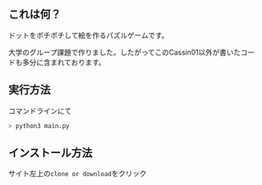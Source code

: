 ## これは何？
ドットをポチポチして絵を作るパズルゲームです。

大学のグループ課題で作りました。したがってこのCassin01以外が書いたコードも多分に含まれております。

## 実行方法

コマンドラインにて

```sh
> python3 main.py
```

## インストール方法

サイト左上の``clone or download``をクリック
